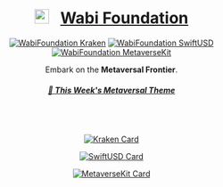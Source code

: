 <!-- markdownlint-configure-file {
  "MD013": {
    "code_blocks": false,
    "tables": false
  },
  "MD033": false,
  "MD041": false
} -->


<div align="center">

# <img width="26" src="https://wabi.foundation/images/author-image-wabi.png">&nbsp;&nbsp;&nbsp;[Wabi Foundation][wabi-foundation]


[![WabiFoundation Kraken][kraken-version-badge]][kraken-github]
[![WabiFoundation SwiftUSD][swiftusd-version-badge]][swiftusd-github]
[![WabiFoundation MetaverseKit][metaversekit-version-badge]][metaversekit-github]

Embark on the **Metaversal Frontier**.
<br/>

##### [🎵 This Week's Metaversal Theme][weekly-metaverse-themesong]

<br/>
<br/>

[![Kraken Card](https://github-readme-stats.vercel.app/api/pin/?username=wabiverse&repo=Kraken&show_icons=true&theme=shades-of-purple)](https://github.com/wabiverse/Kraken)

[![SwiftUSD Card](https://github-readme-stats.vercel.app/api/pin/?username=wabiverse&repo=SwiftUSD&show_icons=true&theme=cobalt)](https://github.com/wabiverse/SwiftUSD)

[![MetaverseKit Card](https://github-readme-stats.vercel.app/api/pin/?username=wabiverse&repo=MetaverseKit&show_icons=true&theme=radical)](https://github.com/wabiverse/MetaverseKit)

<br/>
<br/>

<!-- ![WabiFoundation (version)]() -->

[weekly-metaverse-themesong]: https://youtu.be/X_w1PkAWn4I?si=CKvw175Ao4sYb9ix

[wabi-foundation]: https://wabi.foundation
[wabi-foundation-logo]: https://wabi.foundation/bb9f48ae83c2718cc0f5.svg

[kraken-github]: https://github.com/wabiverse/Kraken/releases/tag/v1.0.1
[swiftusd-github]: https://github.com/wabiverse/SwiftUSD/releases/tag/v23.11.14
[metaversekit-github]: https://github.com/wabiverse/MetaverseKit/releases/tag/v1.3.7

[kraken-version-badge]: https://img.shields.io/badge/Kraken-v1.0.1-8A2BE2
[swiftusd-version-badge]: https://img.shields.io/badge/SwiftUSD-v23.11.14-3A82EF
[metaversekit-version-badge]: https://img.shields.io/badge/MetaverseKit-v1.3.7-EA538D

